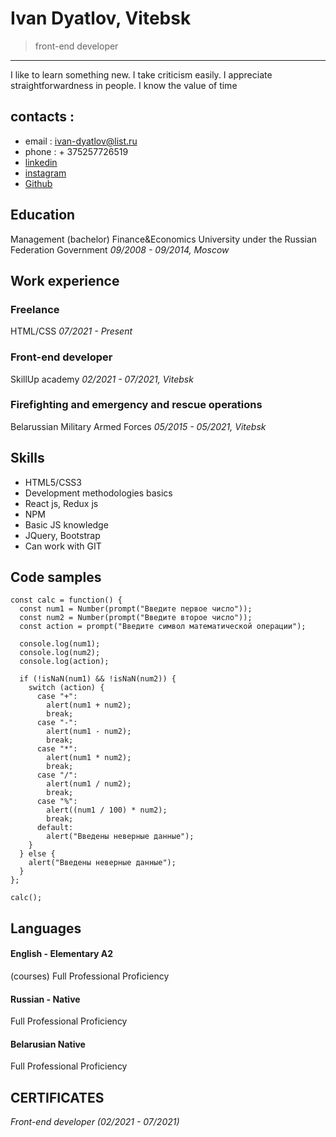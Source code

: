 # Ivan Dyatlov, Vitebsk

> front-end developer

---

I like to learn something new. I take criticism easily. I appreciate straightforwardness in people. I know
the value of time

## contacts :

- email : ivan-dyatlov@list.ru
- phone : + 375257726519
- [linkedin](https://www.linkedin.com/in/ivan-dziatlau-016389218/)
- [instagram](https://www.instagram.com/jokerdi7/)
- [Github](https://github.com/TrufflePhantom)

## Education

Management (bachelor)
Finance&Economics University under the
Russian Federation Government
_09/2008 - 09/2014, Moscow_

## Work experience

### Freelance

HTML/CSS
_07/2021 - Present_

### Front-end developer

SkillUp academy
_02/2021 - 07/2021, Vitebsk_

### Firefighting and emergency and rescue operations

Belarussian Military Armed Forces
_05/2015 - 05/2021, Vitebsk_

## Skills

- HTML5/CSS3
- Development methodologies basics
- React js, Redux js
- NPM
- Basic JS knowledge
- JQuery, Bootstrap
- Can work with GIT

## Code samples

```
const calc = function() {
  const num1 = Number(prompt("Введите первое число"));
  const num2 = Number(prompt("Введите второе число"));
  const action = prompt("Введите символ математической операции");

  console.log(num1);
  console.log(num2);
  console.log(action);

  if (!isNaN(num1) && !isNaN(num2)) {
    switch (action) {
      case "+":
        alert(num1 + num2);
        break;
      case "-":
        alert(num1 - num2);
        break;
      case "*":
        alert(num1 * num2);
        break;
      case "/":
        alert(num1 / num2);
        break;
      case "%":
        alert((num1 / 100) * num2);
        break;
      default:
        alert("Введены неверные данные");
    }
  } else {
    alert("Введены неверные данные");
  }
};

calc();
```

## Languages

#### English - Elementary A2

(courses)
Full Professional Proficiency

#### Russian - Native

Full Professional Proficiency

#### Belarusian Native

Full Professional Proficiency

## CERTIFICATES

_Front-end developer (02/2021 - 07/2021)_

